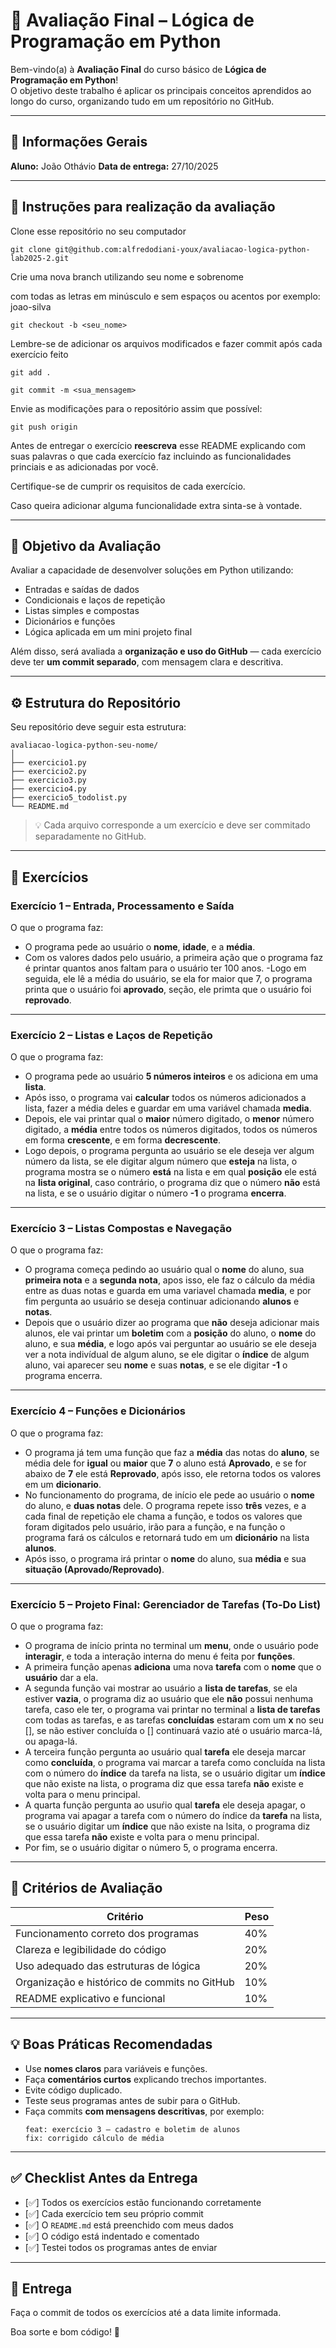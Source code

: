 # 🧠 Avaliação Final – Lógica de Programação em Python

Bem-vindo(a) à **Avaliação Final** do curso básico de **Lógica de Programação em Python**!  
O objetivo deste trabalho é aplicar os principais conceitos aprendidos ao longo do curso, organizando tudo em um repositório no GitHub.

---

## 🧾 Informações Gerais

**Aluno:** João Othávio
**Data de entrega:** 27/10/2025

---

## 🧾 Instruções para realização da avaliação

Clone esse repositório no seu computador

```
git clone git@github.com:alfredodiani-youx/avaliacao-logica-python-lab2025-2.git
```

Crie uma nova branch utilizando seu nome e sobrenome 

com todas as letras em minúsculo e sem espaços ou acentos por exemplo: joao-silva

```
git checkout -b <seu_nome>
```

Lembre-se de adicionar os arquivos modificados e fazer commit após cada exercício feito

```
git add .
```

```
git commit -m <sua_mensagem>
```

Envie as modificações para o repositório assim que possível:

```
git push origin
```

Antes de entregar o exercício **reescreva** esse README explicando com suas palavras o que cada exercício faz incluindo as funcionalidades princiais e as adicionadas por você.

Certifique-se de cumprir os requisitos de cada exercício.

Caso queira adicionar alguma funcionalidade extra sinta-se à vontade.

---

## 🎯 Objetivo da Avaliação

Avaliar a capacidade de desenvolver soluções em Python utilizando:

- Entradas e saídas de dados  
- Condicionais e laços de repetição  
- Listas simples e compostas  
- Dicionários e funções  
- Lógica aplicada em um mini projeto final

Além disso, será avaliada a **organização e uso do GitHub** — cada exercício deve ter **um commit separado**, com mensagem clara e descritiva.

---

## ⚙️ Estrutura do Repositório

Seu repositório deve seguir esta estrutura:

```
avaliacao-logica-python-seu-nome/
│
├── exercicio1.py
├── exercicio2.py
├── exercicio3.py
├── exercicio4.py
├── exercicio5_todolist.py
└── README.md
```

> 💡 Cada arquivo corresponde a um exercício e deve ser commitado separadamente no GitHub.

---

## 🧩 Exercícios

### **Exercício 1 – Entrada, Processamento e Saída**
O que o programa faz:
- O programa pede ao usuário o **nome**, **idade**, e a **média**.
- Com os valores dados pelo usuário, a primeira ação que o programa faz é printar quantos anos faltam para o usuário ter 100 anos.
-Logo em seguida, ele lê a média do usuário, se ela for maior que 7, o programa printa que o usuário foi **aprovado**, seção, ele primta que o usuário foi **reprovado**.

---

### **Exercício 2 – Listas e Laços de Repetição**
O que o programa faz:
- O programa pede ao usuário **5 números inteiros** e os adiciona em uma **lista**.
- Após isso, o programa vai **calcular** todos os números adicionados a lista, fazer a média deles e guardar em uma variável chamada **media**.
- Depois, ele vai printar qual o **maior** número digitado, o **menor** número digitado, a **média** entre todos os números digitados, todos os números em forma **crescente**, e em forma **decrescente**.
- Logo depois, o programa pergunta ao usuário se ele deseja ver algum número da lista, se ele digitar algum número que **esteja** na lista, o programa mostra se o número **está** na lista e em qual **posição** ele está na **lista original**, caso contrário, o programa diz que o número **não** está na lista, e se o usuário digitar o número **-1** o programa **encerra**.

---

### **Exercício 3 – Listas Compostas e Navegação**
O que o programa faz:
- O programa começa pedindo ao usuário qual o **nome** do aluno, sua **primeira nota** e a **segunda nota**, apos isso, ele faz o cálculo da média entre as duas notas e guarda em uma variavel chamada **media**, e por fim pergunta ao usuário se deseja continuar adicionando **alunos** e **notas**.
- Depois que o usuário dizer ao programa que **não** deseja adicionar mais alunos, ele vai printar um **boletim** com a **posição** do aluno, o **nome** do aluno, e sua **média**, e logo após vai perguntar ao usuário se ele deseja ver a nota indivídual de algum aluno, se ele digitar o **índice** de algum aluno, vai aparecer seu **nome** e suas **notas**, e se ele digitar **-1** o programa encerra.

---

### **Exercício 4 – Funções e Dicionários**
O que o programa faz:
- O programa já tem uma função que faz a **média** das notas do **aluno**, se média dele for **igual** ou **maior** que **7** o aluno está **Aprovado**, e se for abaixo de **7** ele está **Reprovado**, após isso, ele retorna todos os valores em um **dicionario**.
- No funcionamento do programa, de início ele pede ao usuário o **nome** do aluno, e **duas notas** dele. O programa repete isso **três** vezes, e a cada final de repetição ele chama a função, e todos os valores que foram digitados pelo usuário, irão para a função, e na função o programa fará os cálculos e retornará tudo em um **dicionário** na lista **alunos**.
- Após isso, o programa irá printar o **nome** do aluno, sua **média** e sua **situação (Aprovado/Reprovado)**.

---

### **Exercício 5 – Projeto Final: Gerenciador de Tarefas (To-Do List)**
O que o programa faz:
- O programa de início printa no terminal um **menu**, onde o usuário pode **interagir**, e toda a interação interna do menu é feita por **funções**.
- A primeira função apenas **adiciona** uma nova **tarefa** com o **nome** que o **usuário** dar a ela.
- A segunda função vai mostrar ao usuário a **lista de tarefas**, se ela estiver **vazia**, o programa diz ao usuário que ele **não** possui nenhuma tarefa, caso ele ter, o programa vai printar no terminal a **lista de tarefas** com todas as tarefas, e as tarefas **concluídas** estaram com um **x** no seu [], se não estiver concluída o [] continuará vazio até o usuário marca-lá, ou apaga-lá.
- A terceira função pergunta ao usuário qual **tarefa** ele deseja marcar como **concluída**, o programa vai marcar a tarefa como concluída na lista com o número do **índice** da tarefa na lista, se o usuário digitar um **índice** que não existe na lista, o programa diz que essa tarefa **não** existe e volta para o menu principal.
- A quarta função pergunta ao usuŕio qual **tarefa** ele deseja apagar, o programa vai apagar a tarefa com o número do índice da **tarefa** na lista, se o usuário digitar um **índice** que não existe na lsita, o programa diz que essa tarefa **não** existe e volta para o menu principal.
- Por fim, se o usuário digitar o número 5, o programa encerra.

---

## 🧮 Critérios de Avaliação

| Critério | Peso |
|----------|------|
| Funcionamento correto dos programas | 40% |
| Clareza e legibilidade do código | 20% |
| Uso adequado das estruturas de lógica | 20% |
| Organização e histórico de commits no GitHub | 10% |
| README explicativo e funcional | 10% |

---

## 💡 Boas Práticas Recomendadas

- Use **nomes claros** para variáveis e funções.  
- Faça **comentários curtos** explicando trechos importantes.  
- Evite código duplicado.  
- Teste seus programas antes de subir para o GitHub.  
- Faça commits **com mensagens descritivas**, por exemplo:
  ```
  feat: exercício 3 – cadastro e boletim de alunos
  fix: corrigido cálculo de média
  ```

---

## ✅ Checklist Antes da Entrega

- [✅] Todos os exercícios estão funcionando corretamente  
- [✅] Cada exercício tem seu próprio commit   
- [✅] O `README.md` está preenchido com meus dados  
- [✅] O código está indentado e comentado  
- [✅] Testei todos os programas antes de enviar  

---

## 🚀 Entrega

Faça o commit de todos os exercícios até a data limite informada.

Boa sorte e bom código! 🐍
